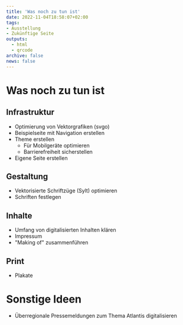 ```yaml
---
title: 'Was noch zu tun ist'
date: 2022-11-04T18:58:07+02:00
tags:
- Ausstellung
- Zukünftige Seite
outputs:
  - html
  - qrcode
archive: false
news: false
---
```


# Was noch zu tun ist

## Infrastruktur
* Optimierung von Vektorgrafiken (svgo)
* Beispielseite mit Navigation erstellen
* Theme erstellen
  * Für Mobilgeräte optimieren
  * Barrierefreiheit sicherstellen
* Eigene Seite erstellen

## Gestaltung
* Vektorisierte Schriftzüge (Sylt) optimieren
* Schriften festlegen

## Inhalte
* Umfang von digitalisierten Inhalten klären
* Impressum
* "Making of" zusammenführen

## Print
* Plakate

# Sonstige Ideen
* Überregionale Pressemeldungen zum Thema Atlantis digitalisieren
